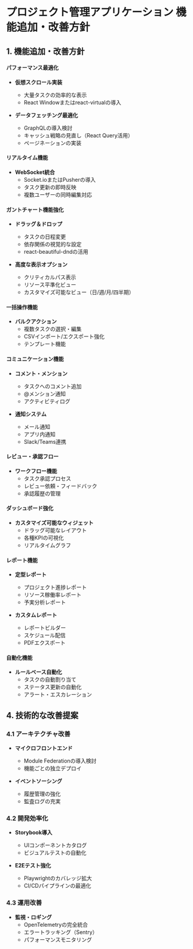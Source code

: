 # プロジェクト管理アプリケーション 機能追加・改善方針

## 1. 機能追加・改善方針

#### パフォーマンス最適化
- **仮想スクロール実装**
  - 大量タスクの効率的な表示
  - React Windowまたはreact-virtualの導入
  
- **データフェッチング最適化**
  - GraphQLの導入検討
  - キャッシュ戦略の見直し（React Query活用）
  - ページネーションの実装

#### リアルタイム機能
- **WebSocket統合**
  - Socket.ioまたはPusherの導入
  - タスク更新の即時反映
  - 複数ユーザーの同時編集対応

#### ガントチャート機能強化
- **ドラッグ＆ドロップ**
  - タスクの日程変更
  - 依存関係の視覚的な設定
  - react-beautiful-dndの活用

- **高度な表示オプション**
  - クリティカルパス表示
  - リソース平準化ビュー
  - カスタマイズ可能なビュー（日/週/月/四半期）

#### 一括操作機能
- **バルクアクション**
  - 複数タスクの選択・編集
  - CSVインポート/エクスポート強化
  - テンプレート機能

#### コミュニケーション機能
- **コメント・メンション**
  - タスクへのコメント追加
  - @メンション通知
  - アクティビティログ

- **通知システム**
  - メール通知
  - アプリ内通知
  - Slack/Teams連携

#### レビュー・承認フロー
- **ワークフロー機能**
  - タスク承認プロセス
  - レビュー依頼・フィードバック
  - 承認履歴の管理

#### ダッシュボード強化
- **カスタマイズ可能なウィジェット**
  - ドラッグ可能なレイアウト
  - 各種KPIの可視化
  - リアルタイムグラフ

#### レポート機能
- **定型レポート**
  - プロジェクト進捗レポート
  - リソース稼働率レポート
  - 予実分析レポート

- **カスタムレポート**
  - レポートビルダー
  - スケジュール配信
  - PDFエクスポート

#### 自動化機能
- **ルールベース自動化**
  - タスクの自動割り当て
  - ステータス更新の自動化
  - アラート・エスカレーション

## 4. 技術的な改善提案

### 4.1 アーキテクチャ改善
- **マイクロフロントエンド**
  - Module Federationの導入検討
  - 機能ごとの独立デプロイ

- **イベントソーシング**
  - 履歴管理の強化
  - 監査ログの充実

### 4.2 開発効率化
- **Storybook導入**
  - UIコンポーネントカタログ
  - ビジュアルテストの自動化

- **E2Eテスト強化**
  - Playwrightのカバレッジ拡大
  - CI/CDパイプラインの最適化

### 4.3 運用改善
- **監視・ロギング**
  - OpenTelemetryの完全統合
  - エラートラッキング（Sentry）
  - パフォーマンスモニタリング